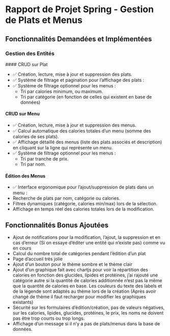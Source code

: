 # Rapport de Projet Spring - Gestion de Plats et Menus

## Fonctionnalités Demandées et Implémentées

### Gestion des Entités

#### CRUD sur Plat

 - ✅ Création, lecture, mise à jour et suppression des plats.
 - ✅ Système de filtrage et pagination pour l’affichage des plats :
 - ✅ Système de filtrage optionnel pour les menus :
    - Tri par calories minimum, ou maximum.
    - Tri par catégorie (en fonction de celles qui existent en base de données)

#### CRUD sur Menu

 - ✅ Création, lecture, mise à jour et suppression des menus.
 - ✅ Calcul automatique des calories totales d’un menu (somme des calories de ses plats).
 - ✅ Affichage détaillé des menus (liste des plats associés et description) en cliquant sur la ligne qui représente un menu.
 - ✅ Système de filtrage optionnel pour les menus :
    - Tri par tranche de prix.
    - Tri par nom.

#### Édition des Menus

 - ✅ Interface ergonomique pour l’ajout/suppression de plats dans un menu :
 - Recherche de plats par nom, catégorie ou calories.
 - Filtres dynamiques (catégorie, calories min/max) lors de la sélection.
 - Affichage en temps réel des calories totales lors de la modification.

## Fonctionnalités Bonus Ajoutées

 - Ajout de notifications pour la modification, l’ajout, la suppression et en cas d’erreur (Si on essaye d’éditer une entité qui n’existe pas) comme vu en cours
 - Calcul du nombre total de catégories pendant l’édition d’un plat
 - Page d’accueil très jolie
 - Ajout d’un bouton pour le thème sombre et le thème clair
 - Ajout d’un graphique fait avec chartjs pour voir la répartition des calories en fonction des glucides, lipides et protéines, j’ai rajouté une catégorie autre  si la quantité de calories additionnée n’est pas la même que la quantité de calories en base. Les couleurs du texte des labels et de la légende sont adaptés au thème lors de la création (Après avoir changé de thème il faut recharger pour modifier les graphiques existants)
 - Sécurité sur les formulaires d’édition/création, pas de valeurs négatives, sur les calories, lipides, glucides, protéines, le prix, les noms ne doivent pas être trop courts ou trop longs.
 - Affichage d’un message si il n’y a pas de plats/menus dans la base de données.
